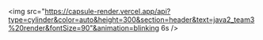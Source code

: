 <!-- 출처: https://github.com/kyechan99/capsule-render#cylinder -->
<img src="https://capsule-render.vercel.app/api?type=cylinder&color=auto&height=300&section=header&text=java2_team3%20render&fontSize=90"&animation=blinking 6s />
